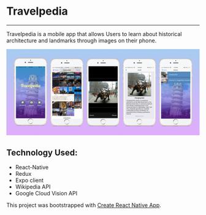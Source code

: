 # Travelpedia
---
Travelpedia is a mobile app that allows Users to learn about historical architecture and landmarks through images on their phone. 

![alt text](travel_mobile.png)

## Technology Used:
* React-Native 
* Redux
* Expo client
* Wikipedia API
* Google Cloud Vision API

This project was bootstrapped with [Create React Native App](https://github.com/react-community/create-react-native-app).


